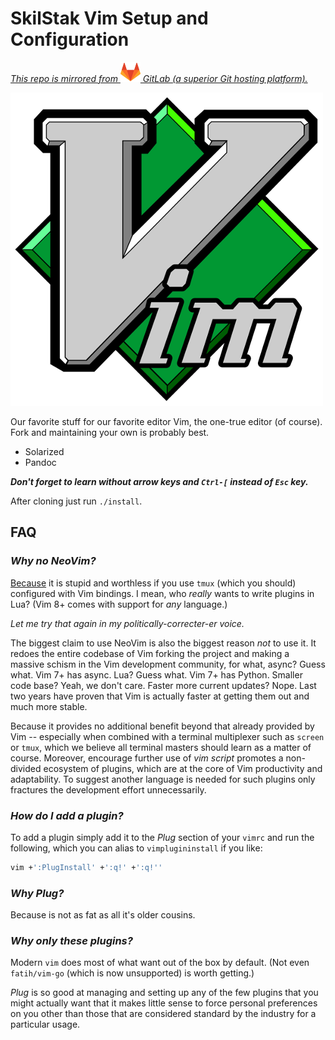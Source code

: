 # SkilStak Vim Setup and Configuration

*[This repo is mirrored from ![Fox](gitlab.png) GitLab (a superior Git hosting platform).](https://gitlab.com/skilstak/config/vim)*

![Vim Logo](logo.png)

Our favorite stuff for our favorite editor Vim, the one-true editor (of course). Fork and maintaining your own is probably best.

* Solarized
* Pandoc 

***Don't forget to learn without arrow keys and `Ctrl-[` instead of `Esc` key.***

After cloning just run `./install`.

## FAQ

### *Why no NeoVim?*

[Because](https://skilstak.io) it is stupid and worthless if you use `tmux` (which you should) configured with Vim bindings. I mean, who *really* wants to write plugins in Lua? (Vim 8+ comes with support for *any* language.)

*Let me try that again in my politically-correcter-er voice.*

The biggest claim to use NeoVim is also the biggest reason *not* to use it. It redoes the entire codebase of Vim forking the project and making a massive schism in the Vim development community, for what, async? Guess what. Vim 7+ has async. Lua? Guess what. Vim 7+ has Python. Smaller code base? Yeah, we don't care. Faster more current updates? Nope. Last two years have proven that Vim is actually faster at getting them out and much more stable.

Because it provides no additional benefit beyond that already provided by Vim -- especially when combined with a terminal multiplexer such as `screen` or `tmux`, which we believe all terminal masters should learn as a matter of course. Moreover, encourage further use of *vim script* promotes a non-divided ecosystem of plugins, which are at the core of Vim productivity and adaptability. To suggest another language is needed for such plugins only fractures the development effort unnecessarily.

### *How do I add a plugin?*

To add a plugin simply add it to the *Plug* section of your `vimrc` and run the following, which you can alias to `vimplugininstall` if you like:

```sh
vim +':PlugInstall' +':q!' +':q!''
```

### *Why Plug?*

Because is not as fat as all it's older cousins.

### *Why only these plugins?*

Modern `vim` does most of what want out of the box by default. (Not even `fatih/vim-go` (which is now unsupported) is worth getting.)

*Plug* is so good at managing and setting up any of the few plugins that you might actually want that it makes little sense to force personal preferences on you other than those that are considered standard by the industry for a particular usage.
